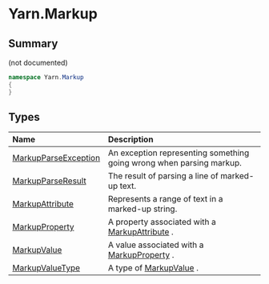 # Yarn.Markup

## Summary

(not documented)

```csharp
namespace Yarn.Markup
{
}
```

## Types

|Name|Description|
|:---|:---|
|[MarkupParseException](/api/csharp/yarn.markup.markupparseexception.md)|An exception representing something going wrong when parsing markup.|
|[MarkupParseResult](/api/csharp/yarn.markup.markupparseresult.md)|The result of parsing a line of marked-up text.|
|[MarkupAttribute](/api/csharp/yarn.markup.markupattribute.md)|Represents a range of text in a marked-up string.|
|[MarkupProperty](/api/csharp/yarn.markup.markupproperty.md)|A property associated with a  <a href="yarn.markup.markupattribute.md">MarkupAttribute</a> .|
|[MarkupValue](/api/csharp/yarn.markup.markupvalue.md)|A value associated with a  <a href="yarn.markup.markupproperty.md">MarkupProperty</a> .|
|[MarkupValueType](/api/csharp/yarn.markup.markupvaluetype.md)|A type of  <a href="yarn.markup.markupvalue.md">MarkupValue</a> .|


